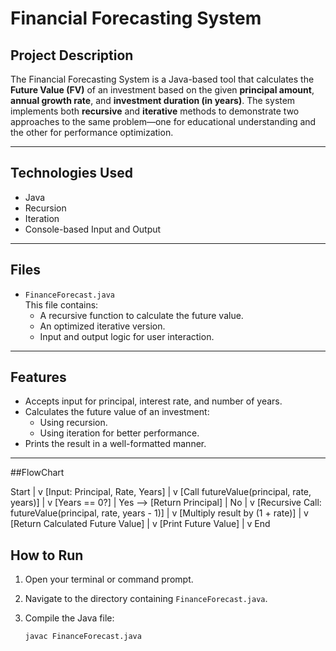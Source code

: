 # Financial Forecasting System

## Project Description

The Financial Forecasting System is a Java-based tool that calculates the **Future Value (FV)** of an investment based on the given **principal amount**, **annual growth rate**, and **investment duration (in years)**. The system implements both **recursive** and **iterative** methods to demonstrate two approaches to the same problem—one for educational understanding and the other for performance optimization.

---

## Technologies Used

- Java
- Recursion
- Iteration
- Console-based Input and Output

---

## Files

- `FinanceForecast.java`  
  This file contains:
  - A recursive function to calculate the future value.
  - An optimized iterative version.
  - Input and output logic for user interaction.

---

## Features

- Accepts input for principal, interest rate, and number of years.
- Calculates the future value of an investment:
  - Using recursion.
  - Using iteration for better performance.
- Prints the result in a well-formatted manner.

---

##FlowChart

Start
  |
  v
[Input: Principal, Rate, Years]
  |
  v
[Call futureValue(principal, rate, years)]
  |
  v
[Years == 0?] 
   |
  Yes --> [Return Principal]
   |
  No
   |
  v
[Recursive Call: futureValue(principal, rate, years - 1)]
  |
  v
[Multiply result by (1 + rate)]
  |
  v
[Return Calculated Future Value]
  |
  v
[Print Future Value]
  |
  v
End



## How to Run

1. Open your terminal or command prompt.
2. Navigate to the directory containing `FinanceForecast.java`.
3. Compile the Java file:

   ```bash
   javac FinanceForecast.java
